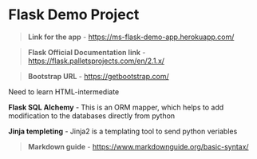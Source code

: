 # Flask Demo Project

> **Link for the app** - https://ms-flask-demo-app.herokuapp.com/

> **Flask Official Documentation link** - https://flask.palletsprojects.com/en/2.1.x/

> **Bootstrap URL** - https://getbootstrap.com/

Need to learn HTML-intermediate

**Flask SQL Alchemy** - This is an ORM mapper, which helps to add modification to the databases directly from python


**Jinja templeting** - Jinja2 is a templating tool to send python veriables

> **Markdown guide** - https://www.markdownguide.org/basic-syntax/
